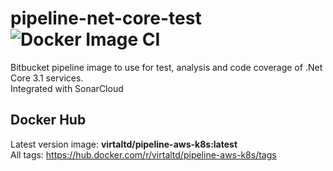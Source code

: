 # pipeline-net-core-test ![Docker Image CI](https://github.com/virta-ltd/pipeline-net-core-test/workflows/Docker%20Image%20CI/badge.svg)

Bitbucket pipeline image to use for test, analysis and code coverage of .Net Core 3.1 services.  
Integrated with SonarCloud

## Docker Hub

Latest version image: <b>virtaltd/pipeline-aws-k8s:latest</b>  
All tags: https://hub.docker.com/r/virtaltd/pipeline-aws-k8s/tags
